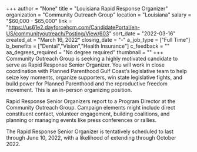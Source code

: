 +++
author = "None"
title = "Louisiana Rapid Response Organizer"
organization = "Community Outreach Group"
location = "Louisiana"
salary = "$60,000 - $65,000"
link = "https://us61e2.dayforcehcm.com/CandidatePortal/en-US/communityoutreach/Posting/View/603"
sort_date = "2022-03-16"
created_at = "March 16, 2022"
closing_date = "-"
a_job_type = ["Full Time"]
b_benefits = ["Dental","Vision","Health Insurance"]
c_feedback = ""
aa_degrees_required = "No degree required"
thumbnail = ""
+++
Community Outreach Group is seeking a highly motivated candidate to serve as Rapid Response Senior Organizer. You will work in close coordination with Planned Parenthood Gulf Coast’s legislative team to help seize key moments, organize supporters, win state legislative fights, and build power for Planned Parenthood and the reproductive freedom movement. This is an in-person organizing position.
 

Rapid Response Senior Organizers report to a Program Director at the Community Outreach Group. Campaign elements might include direct constituent contact, volunteer engagement, building coalitions, and planning or managing events like press conferences or rallies. 


The Rapid Response Senior Organizer is tentatively scheduled to last through June 10, 2022, with a likelihood of extending through October 2022.